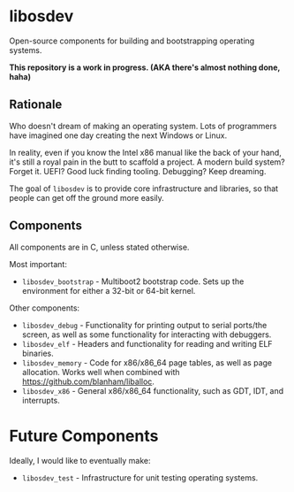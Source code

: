 # libosdev
Open-source components for building and bootstrapping operating systems.

**This repository is a work in progress. (AKA there's almost nothing done, haha)**

## Rationale
Who doesn't dream of making an operating system. Lots of programmers have
imagined one day creating the next Windows or Linux.

In reality, even if you know the Intel x86 manual like the back of your hand,
it's still a royal pain in the butt to scaffold a project. A modern build system?
Forget it. UEFI? Good luck finding tooling. Debugging? Keep dreaming.

The goal of `libosdev` is to provide core infrastructure and libraries, so that
people can get off the ground more easily.

## Components
All components are in C, unless stated otherwise.

Most important:
* `libosdev_bootstrap` - Multiboot2 bootstrap code. Sets up the environment
for either a 32-bit or 64-bit kernel.

Other components:
* `libosdev_debug` - Functionality for printing output to serial ports/the
screen, as well as some functionality for interacting with debuggers.
* `libosdev_elf` - Headers and functionality for reading and writing ELF
binaries.
* `libosdev_memory` - Code for x86/x86\_64 page tables, as well as page
allocation. Works well when combined with https://github.com/blanham/liballoc.
* `libosdev_x86` - General x86/x86\_64 functionality, such as GDT, IDT, and
interrupts.

# Future Components
Ideally, I would like to eventually make:
* `libosdev_test` - Infrastructure for unit testing operating systems.
